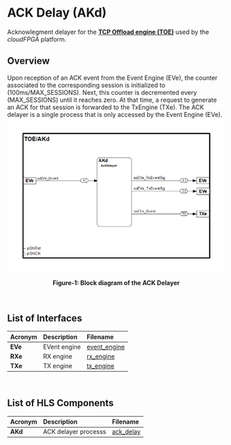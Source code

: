 # ACK Delay (AKd)

Acknowlegment delayer for the **[TCP Offload engine (TOE)](https://github.com/cloudFPGA/cFDK/blob/master/DOC/NTS/./TOE.md)** used by the *cloudFPGA* platform.

## Overview
Upon reception of an ACK event from the Event Engine (EVe), the counter associated to the corresponding session is initialized to (100ms/MAX_SESSIONS). Next, this counter is decremented every (MAX_SESSIONS) until it reaches zero. At that time, a request to generate an ACK for that session is forwarded to the TxEngine (TXe).
The ACK delayer is a single process that is only accessed by the Event Engine (EVe).
![Block diagram of the TOE/AKd](https://github.com/cloudFPGA/cFDK/blob/master/DOC/NTS/./images/Fig-TOE-AKd-Structure.bmp?raw=true#center)
<p align="center"><b>Figure-1: Block diagram of the ACK Delayer</b></p>
<br>

## List of Interfaces

| Acronym         | Description                                           | Filename
|:----------------|:------------------------------------------------------|:--------------
|  **EVe**        | EVent engine                                          | [event_engine](../../SRA/LIB/SHELL/LIB/hls/toe/src/event_engine/event_engine.cpp)
|  **RXe**        | RX engine                                             | [rx_engine](../../SRA/LIB/SHELL/LIB/hls/toe/src/rx_engine/src/rx_engine.cpp)
|  **TXe**        | TX engine                                             | [tx_engine](../../SRA/LIB/SHELL/LIB/hls/toe/src/tx_engine/src/tx_engine.cpp)


<br>

## List of HLS Components

| Acronym         | Description                                           | Filename
|:----------------|:------------------------------------------------------|:--------------
| **AKd**         | ACK delayer processs                                  | [ack_delay](../../SRA/LIB/SHELL/LIB/hls/toe/src/ack_delay/ack_delay.cpp)

<br>
